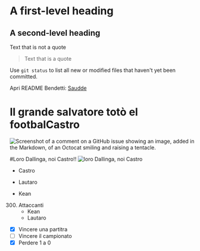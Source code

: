 # A first-level heading
## A second-level heading


Text that is not a quote

> Text that is a quote

Use `git status` to list all new or modified files that haven't yet been committed.

Apri README Bendetti: [Saudde](/Docs/README_Benedetti.MD)

# Il grande salvatore totò el footbalCastro
![Screenshot of a comment on a GitHub issue showing an image, added in the Markdown, of an Octocat smiling and raising a tentacle.](https://tmssl.akamaized.net/images/foto/galerie/santiago-castro-bologna-23-24-1717597815-138563.jpg)

#Loro Dallinga, noi Castro!!
![loro Dallinga, noi Castro](https://www.1000cuorirossoblu.it/wp-content/uploads/2024/09/CASTRO-ESULTANZA-1.jpg)


- Castro                     
* Lautaro
+ Kean

300. Attaccanti
     - Kean
     - Lautaro

- [x] Vincere una partitra
- [ ] Vincere il campionato
- [X] Perdere 1 a 0
